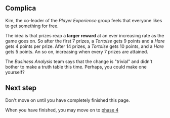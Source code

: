 ## Complica

Kim, the co-leader of the _Player Experience_ group feels that everyone likes to get something for free.

The idea is that prizes reap a __larger reward__ at an ever increasing rate as the game goes on.  So after the first 7 prizes, a _Tortoise_ gets 9 points and a _Hare_ gets 4 points per prize.  After 14 prizes, a _Tortoise_ gets 10 points, and a _Hare_ gets 5 points.  An so on, increasing when every 7 prizes are attained.

The _Business Analysis_ team says that the change is "trivial" and didn't bother to make a truth table this time.  Perhaps, you could make one yourself?

## Next step

Don't move on until you have completely finished this page.

When you have finished, you may move on to [phase 4](phase4.md)